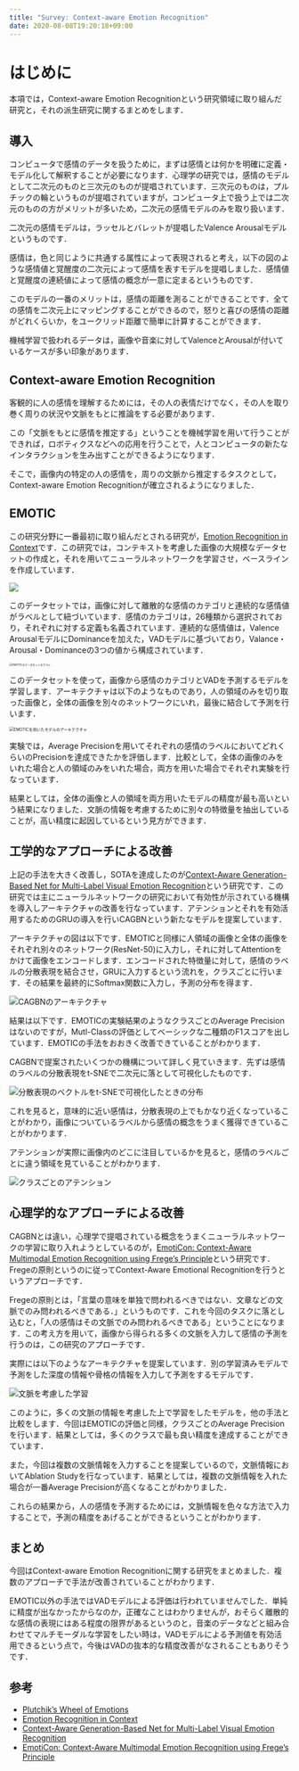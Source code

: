 ```yaml
---
title: "Survey: Context-aware Emotion Recognition"
date: 2020-08-08T19:20:18+09:00
---
```


# はじめに
本項では，Context-aware Emotion Recognitionという研究領域に取り組んだ研究と，それの派生研究に関するまとめをします．

## 導入

コンピュータで感情のデータを扱うために，まずは感情とは何かを明確に定義・モデル化して解釈することが必要になります．心理学の研究では，感情のモデルとして二次元のものと三次元のものが提唱されています．三次元のものは，プルチックの輪というものが提唱されていますが，コンピュータ上で扱う上では二次元のものの方がメリットが多いため，二次元の感情モデルのみを取り扱います．

二次元の感情モデルは，ラッセルとバレットが提唱したValence Arousalモデルというものです．

感情は，色と同じように共通する属性によって表現されると考え，以下の図のような感情値と覚醒度の二次元によって感情を表すモデルを提唱しました．感情値と覚醒度の連続値によって感情の概念が一意に定まるというものです．

このモデルの一番のメリットは，感情の距離を測ることができることです．全ての感情を二次元上にマッピングすることができるので，怒りと喜びの感情の距離がどれくらいか，をユークリッド距離で簡単に計算することができます．

機械学習で扱われるデータは，画像や音楽に対してValenceとArousalが付いているケースが多い印象があります．

## Context-aware Emotion Recognition
客観的に人の感情を理解するためには，その人の表情だけでなく，その人を取り巻く周りの状況や文脈をもとに推論をする必要があります．

この「文脈をもとに感情を推定する」ということを機械学習を用いて行うことができれば，ロボティクスなどへの応用を行うことで，人とコンピュータの新たなインタラクションを生み出すことができるようになります．

そこで，画像内の特定の人の感情を，周りの文脈から推定するタスクとして，Context-aware Emotion Recognitionが確立されるようになりました．

## EMOTIC

この研究分野に一番最初に取り組んだとされる研究が，[Emotion Recognition in Context](https://openaccess.thecvf.com/content_cvpr_2017/papers/Kosti_Emotion_Recognition_in_CVPR_2017_paper.pdf)です．この研究では，コンテキストを考慮した画像の大規模なデータセットの作成と，それを用いてニューラルネットワークを学習させ，ベースラインを作成しています．

![](https://i.gyazo.com/f552a9fc261e66cf2ab4b1343a748cda.png)

このデータセットでは，画像に対して離散的な感情のカテゴリと連続的な感情値がラベルとして紐づいています．感情のカテゴリは，26種類から選択されており，それぞれに対する定義も名義されています．連続的な感情値は，Valence ArousalモデルにDominanceを加えた，VADモデルに基づいており，Valance・Arousal・Dominanceの3つの値から構成されています．

<img src="https://i.gyazo.com/8f9eca6025df005fe8a5a9d79e04c7a5.png" alt="EMOTICのデータセットのラベル" style="zoom:33%;" />

このデータセットを使って，画像から感情のカテゴリとVADを予測するモデルを学習します．アーキテクチャは以下のようなものであり，人の領域のみを切り取った画像と，全体の画像を別々のネットワークにいれ，最後に結合して予測を行います．

<img src="https://i.gyazo.com/c8f54097b49c4ddfe411ca9743efd41b.png" alt="EMOTICを用いたモデルのアーキテクチャ" style="zoom:50%;" />

実験では，Average Precisionを用いてそれぞれの感情のラベルにおいてどれくらいのPrecisionを達成できたかを評価します．比較として，全体の画像のみをいれた場合と人の領域のみをいれた場合，両方を用いた場合でそれぞれ実験を行なっています．

結果としては，全体の画像と人の領域を両方用いたモデルの精度が最も高いという結果になりました．文脈の情報を考慮するために別々の特徴量を抽出していることが，高い精度に起因しているという見方ができます．

## 工学的なアプローチによる改善

上記の手法を大きく改善し，SOTAを達成したのが[Context-Aware Generation-Based Net for Multi-Label Visual Emotion Recognition](https/ieeexplore.ieee.org/Xplore/login.jsp?reason=notIncluded&url=http%3A%2F%2Fieeexplore.ieee.org%2Fstamp%2Fstamp.jsp)という研究です．この研究では主にニューラルネットワークの研究において有効性が示されている機構を導入しアーキテクチャの改善を行なっています．アテンションとそれを有効活用するためのGRUの導入を行いCAGBNという新たなモデルを提案しています．

アーキテクチャの図は以下です．EMOTICと同様に人領域の画像と全体の画像をそれぞれ別々のネットワーク(ResNet-50)に入力し，それに対してAttentionをかけて画像をエンコードします．エンコードされた特徴量に対して，感情のラベルの分散表現を結合させ，GRUに入力するという流れを，クラスごとに行います．その結果を最終的にSoftmax関数に入力し，予測の分布を得ます．

![CAGBNのアーキテクチャ](https://i.gyazo.com/b65a282b1a168691fbe49fe5c9e0c7f0.png)

結果は以下です．EMOTICの実験結果のようなクラスごとのAverage Precisionはないのですが，Mutl-Classの評価としてベーシックな二種類のF1スコアを出しています．EMOTICの手法をおおきく改善できていることがわかります．

CAGBNで提案されたいくつかの機構について詳しく見ていきます．先ずは感情のラベルの分散表現をt-SNEで二次元に落として可視化したものです．

![分散表現のベクトルをt-SNEで可視化したときの分布](https://i.gyazo.com/6f66e34c8c3c181780371810af20539e.png)

これを見ると，意味的に近い感情は，分散表現の上でもかなり近くなっていることがわかり，画像についているラベルから感情の概念をうまく獲得できていることがわかります．

アテンションが実際に画像内のどこに注目しているかを見ると，感情のラベルごとに違う領域を見ていることがわかります．

![クラスごとのアテンション](https://i.gyazo.com/e3531df4c5e02920348f9290f3c4e24c.png)



## 心理学的なアプローチによる改善

CAGBNとは違い，心理学で提唱されている概念をうまくニューラルネットワークの学習に取り入れようとしているのが，[EmotiCon: Context-Aware Multimodal Emotion Recognition using Frege’s Principle](https://openaccess.thecvf.com/content_CVPR_2020/papers/Mittal_EmotiCon_Context-Aware_Multimodal_Emotion_Recognition_Using_Freges_Principle_CVPR_2020_paper.pdf)という研究です．Fregeの原則というのに従ってContext-Aware Emotional Recognitionを行うというアプローチです．

Fregeの原則とは，「言葉の意味を単独で問われるべきではない．文章などの文脈でのみ問われるべきである．」というものです．これを今回のタスクに落とし込むと，「人の感情はその文脈でのみ問われるべきである」ということになります．この考え方を用いて，画像から得られる多くの文脈を入力して感情の予測を行うのは，この研究のアプローチです．

実際には以下のようなアーキテクチャを提案しています．別の学習済みモデルで予測をした深度の情報や骨格の情報を入力して予測をするモデルです．

![文脈を考慮した学習](https://i.gyazo.com/dd14c6fbe9d8f726eaafbd0098813deb.png)

このように，多くの文脈の情報を考慮した上で学習をしたモデルを，他の手法と比較をします．今回はEMOTICの評価と同様，クラスごとのAverage Precisionを行います．結果としては，多くのクラスで最も良い精度を達成することができています．

また，今回は複数の文脈情報を入力することを提案しているので，文脈情報においてAblation Studyを行なっています．結果としては，複数の文脈情報を入れた場合が一番Average Precisionが高くなることがわかりました．

これらの結果から，人の感情を予測するためには，文脈情報を色々な方法で入力することで，予測の精度をあげることができるということがわかります．



## まとめ

今回はContext-aware Emotion Recognitionに関する研究をまとめました．複数のアプローチで手法が改善されていることがわかります．

EMOTIC以外の手法ではVADモデルによる評価は行われていませんでした．単純に精度が出なかったからなのか，正確なことはわかりませんが，おそらく離散的な感情の表現にはある程度の限界があるというのと，音楽のデータなどと組み合わせてマルチモーダルな学習をしたい時は，VADモデルによる予測値を有効活用できるという点で，今後はVADの抜本的な精度改善がなされることもありそうです．

## 参考

- [Plutchik’s Wheel of Emotions](https://www.6seconds.org/2017/04/27/plutchiks-model-of-emotions/)
- [Emotion Recognition in Context](https://openaccess.thecvf.com/content_cvpr_2017/papers/Kosti_Emotion_Recognition_in_CVPR_2017_paper.pdf)
- [Context-Aware Generation-Based Net for Multi-Label Visual Emotion Recognition](https/ieeexplore.ieee.org/Xplore/login.jsp?reason=notIncluded&url=http%3A%2F%2Fieeexplore.ieee.org%2Fstamp%2Fstamp.jsp)
- [EmotiCon: Context-Aware Multimodal Emotion Recognition using Frege’s Principle](https://openaccess.thecvf.com/content_CVPR_2020/papers/Mittal_EmotiCon_Context-Aware_Multimodal_Emotion_Recognition_Using_Freges_Principle_CVPR_2020_paper.pdf)
